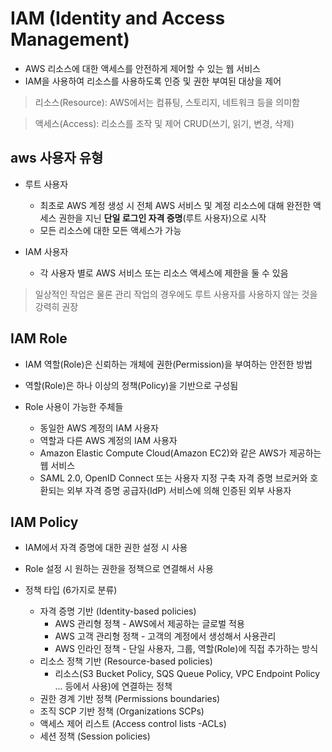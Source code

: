 # IAM (Identity and Access Management)

- AWS 리소스에 대한 액세스를 안전하게 제어할 수 있는 웹 서비스
- IAM을 사용하여 리소스를 사용하도록 인증 및 권한 부여된 대상을 제어

> 리소스(Resource): AWS에서는 컴퓨팅, 스토리지, 네트워크 등을 의미함

> 액세스(Access): 리소스를 조작 및 제어 CRUD(쓰기, 읽기, 변경, 삭제)

## aws 사용자 유형

- 루트 사용자
  + 최초로 AWS 계정 생성 시 전체 AWS 서비스 및 계정 리소스에 대해 완전한 액세스 권한을 지닌 **단일 로그인 자격 증명**(루트 사용자)으로 시작
  + 모든 리소스에 대한 모든 액세스가 가능

- IAM 사용자
  + 각 사용자 별로 AWS 서비스 또는 리소스 액세스에 제한을 둘 수 있음

> 일상적인 작업은 물론 관리 작업의 경우에도 루트 사용자를 사용하지 않는 것을 강력히 권장

## IAM Role

- IAM 역할(Role)은 신뢰하는 개체에 권한(Permission)을 부여하는 안전한 방법
- 역할(Role)은 하나 이상의 정책(Policy)을 기반으로 구성됨

- Role 사용이 가능한 주체들
  + 동일한 AWS 계정의 IAM 사용자
  + 역할과 다른 AWS 계정의 IAM 사용자
  + Amazon Elastic Compute Cloud(Amazon EC2)와 같은 AWS가 제공하는 웹 서비스
  + SAML 2.0, OpenID Connect 또는 사용자 지정 구축 자격 증명 브로커와 호환되는 외부 자격 증명 공급자(IdP) 서비스에 의해 인증된 외부 사용자

## IAM Policy

- IAM에서 자격 증명에 대한 권한 설정 시 사용
- Role 설정 시 원하는 권한을 정책으로 연결해서 사용

- 정책 타입 (6가지로 분류)
  + 자격 증명 기반 (Identity-based policies)
    - AWS 관리형 정책 - AWS에서 제공하는 글로벌 적용
    - AWS 고객 관리형 정책 - 고객의 계정에서 생성해서 사용관리
    - AWS 인라인 정책 - 단일 사용자, 그룹, 역할(Role)에 직접 추가하는 방식
  + 리소스 정책 기반 (Resource-based policies)
    - 리소스(S3 Bucket Policy, SQS Queue Policy, VPC Endpoint Policy ... 등에서 사용)에 연결하는 정책
  + 권한 경계 기반 정책 (Permissions boundaries)
  + 조직 SCP 기반 정책 (Organizations SCPs)
  + 액세스 제어 리스트 (Access control lists -ACLs)
  + 세션 정책 (Session policies)

